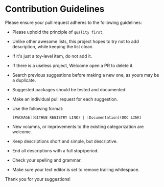 # Contribution Guidelines

Please ensure your pull request adheres to the following guidelines:

- Please uphold the principle of `quality first`.
- Unlike other awesome lists, this project hopes to try not to add description, while keeping the list clean.
- If it's just a toy-level item, do not add it.
- If there is a useless project, Welcome open a PR to delete it.
- Search previous suggestions before making a new one, as yours may be a duplicate.
- Suggested packages should be tested and documented.
- Make an individual pull request for each suggestion.
- Use the following format:

  ```
  [PACKAGE](GITHUB REGISTRY LINK) | [Documentation](DOC LINK)
  ```

- New volumns, or improvements to the existing categorization are welcome.
- Keep descriptions short and simple, but descriptive.
- End all descriptions with a full stop/period.
- Check your spelling and grammar.
- Make sure your text editor is set to remove trailing whitespace.

Thank you for your suggestions!